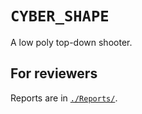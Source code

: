 # `CYBER_SHAPE`

A low poly top-down shooter.

## For reviewers

Reports are in [`./Reports/`](./Reports/).
